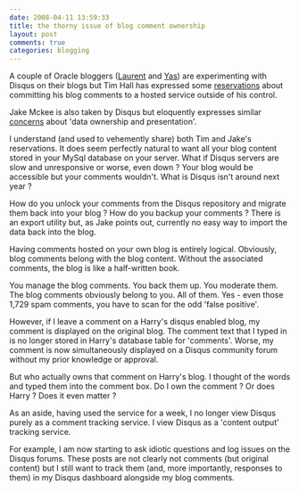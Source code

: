 ```yaml
---
date: 2008-04-11 13:59:33
title: the thorny issue of blog comment ownership
layout: post
comments: true
categories: blogging
---
```

A couple of Oracle bloggers
([Laurent](http://laurentschneider.com/wordpress/2008/04/disqus-comments.html)
and [Yas](http://oracletoday.blogspot.com)) are experimenting with
Disqus on their blogs but Tim Hall has expressed some
[reservations](http://twitter.com/oraclebase/statuses/787098263) about
committing his blog comments to a hosted service outside of his control.

Jake Mckee is also taken by Disqus but eloquently expresses similar
[concerns](http://disqus.disqus.com/major_concerns_with_data_ownership_presentation/)
about 'data ownership and presentation'.

I understand (and used to vehemently share) both Tim and Jake's
reservations. It does seem perfectly natural to want all your blog
content stored in your MySql database on your server. What if Disqus
servers are slow and unresponsive or worse, even down ? Your blog would
be accessible but your comments wouldn't. What is Disqus isn't around
next year ?

How do you unlock your comments from the Disqus repository and migrate
them back into your blog ? How do you backup your comments ? There is an
export utility but, as Jake points out, currently no easy way to import
the data back into the blog.

Having comments hosted on your own blog is entirely logical. Obviously,
blog comments belong with the blog content. Without the associated
comments, the blog is like a half-written book.

You manage the blog comments. You back them up. You moderate them. The
blog comments obviously belong to you. All of them. Yes - even those
1,729 spam comments, you have to scan for the odd 'false positive'.

However, if I leave a comment on a Harry's disqus enabled blog, my
comment is displayed on the original blog. The comment text that I typed
in is no longer stored in Harry's database table for 'comments'. Worse,
my comment is now simultaneously displayed on a Disqus community forum
without my prior knowledge or approval.

But who actually owns that comment on Harry's blog. I thought of the
words and typed them into the comment box. Do I own the comment ? Or
does Harry ? Does it even matter ?

As an aside, having used the service for a week, I no longer view Disqus
purely as a comment tracking service. I view Disqus as a 'content
output' tracking service.

For example, I am now starting to ask idiotic questions and log issues
on the Disqus forums. These posts are not clearly not comments (but
original content) but I still want to track them (and, more importantly,
responses to them) in my Disqus dashboard alongside my blog comments.
